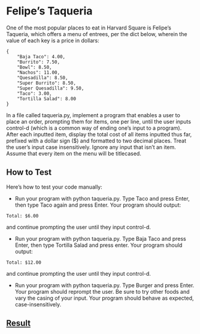 # Felipe’s Taqueria

One of the most popular places to eat in Harvard Square is Felipe’s Taqueria, which offers a menu of entrees, per the dict below, wherein the value of each key is a price in dollars:

```
{
    "Baja Taco": 4.00,
    "Burrito": 7.50,
    "Bowl": 8.50,
    "Nachos": 11.00,
    "Quesadilla": 8.50,
    "Super Burrito": 8.50,
    "Super Quesadilla": 9.50,
    "Taco": 3.00,
    "Tortilla Salad": 8.00
}
```

In a file called taqueria.py, implement a program that enables a user to place an order, prompting them for items, one per line, until the user inputs control-d (which is a common way of ending one’s input to a program). After each inputted item, display the total cost of all items inputted thus far, prefixed with a dollar sign ($) and formatted to two decimal places. Treat the user’s input case insensitively. Ignore any input that isn’t an item. Assume that every item on the menu will be titlecased.


## How to Test

Here’s how to test your code manually:

- Run your program with python taqueria.py. Type Taco and press Enter, then type Taco again and press Enter. Your program should output:
```
Total: $6.00  
```
and continue prompting the user until they input control-d.

- Run your program with python taqueria.py. Type Baja Taco and press Enter, then type Tortilla Salad and press enter. Your program should output:
```
Total: $12.00
```
and continue prompting the user until they input control-d.

- Run your program with python taqueria.py. Type Burger and press Enter. Your program should reprompt the user.
Be sure to try other foods and vary the casing of your input. Your program should behave as expected, case-insensitively.

## [Result](https://submit.cs50.io/check50/4a75ef19a3dc77d4b3782d0c0a06a552449ed047)